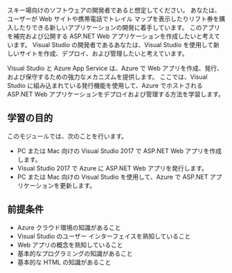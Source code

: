 スキー場向けのソフトウェアの開発者であると想定してください。 あなたは、ユーザーが Web サイトや携帯電話でトレイル マップを表示したりリフト券を購入したりできる新しいアプリケーションの開発に着手しています。 このアプリを補完および公開する ASP.NET Web アプリケーションを作成したいと考えています。 Visual Studio の開発者であるあなたは、Visual Studio を使用して新しいサイトを作成、デプロイ、および管理したいと考えています。

Visual Studio と Azure App Service は、Azure で Web アプリを作成、発行、および保守するための強力なメカニズムを提供します。 ここでは、Visual Studio に組み込まれている発行機能を使用して、Azure でホストされる ASP.NET Web アプリケーションをデプロイおよび管理する方法を学習します。

## <a name="learning-objectives"></a>学習の目的

このモジュールでは、次のことを行います。

- PC または Mac 向けの Visual Studio 2017 で ASP.NET Web アプリを作成します。
- Visual Studio 2017 で Azure に ASP.NET Web アプリを発行します。
- PC または Mac 向けの Visual Studio を使用して、Azure で ASP.NET アプリケーションを更新します。

## <a name="prerequisites"></a>前提条件

- Azure クラウド環境の知識があること
- Visual Studio のユーザー インターフェイスを熟知していること
- Web アプリの概念を熟知していること
- 基本的なプログラミングの知識があること
- 基本的な HTML の知識があること

